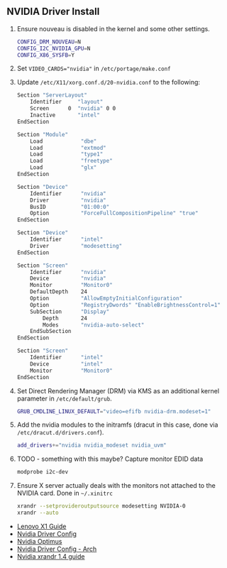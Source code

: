 ## NVIDIA Driver Install

1. Ensure nouveau is disabled in the kernel and some other settings.

    ```bash
    CONFIG_DRM_NOUVEAU=N
    CONFIG_I2C_NVIDIA_GPU=N
    CONFIG_X86_SYSFB=Y
    ```
1. Set `VIDEO_CARDS="nvidia"` in `/etc/portage/make.conf`
1. Update `/etc/X11/xorg.conf.d/20-nvidia.conf` to the following:

    ```bash
    Section "ServerLayout"
        Identifier     "layout"
        Screen      0  "nvidia" 0 0
        Inactive       "intel"
    EndSection

    Section "Module"
        Load            "dbe"
        Load            "extmod"
        Load            "type1"
        Load            "freetype"
        Load            "glx"
    EndSection

    Section "Device"
        Identifier      "nvidia"
        Driver          "nvidia"
        BusID           "01:00:0"
        Option          "ForceFullCompositionPipeline" "true"
    EndSection

    Section "Device"
        Identifier      "intel"
        Driver          "modesetting"
    EndSection

    Section "Screen"
        Identifier      "nvidia"
        Device          "nvidia"
        Monitor         "Monitor0"
        DefaultDepth    24
        Option          "AllowEmptyInitialConfiguration"
        Option          "RegistryDwords" "EnableBrightnessControl=1"
        SubSection      "Display"
            Depth       24
            Modes       "nvidia-auto-select"
        EndSubSection
    EndSection

    Section "Screen"
        Identifier      "intel"
        Device          "intel"
        Monitor         "Monitor0"
    EndSection
    ```
1. Set Direct Rendering Manager (DRM) via KMS as an additional kernel parameter in `/etc/default/grub`.

    ```bash
    GRUB_CMDLINE_LINUX_DEFAULT="video=efifb nvidia-drm.modeset=1"
    ```
1. Add the nvidia modules to the initramfs (dracut in this case, done via `/etc/dracut.d/drivers.conf`).

    ```bash
    add_drivers+="nvidia nvidia_modeset nvidia_uvm"
    ```
1. TODO - something with this maybe? Capture monitor EDID data

    ```bash
    modprobe i2c-dev
    ```
1. Ensure X server actually deals with the monitors not attached to the NVIDIA card. Done in `~/.xinitrc`

    ```bash
    xrandr --setprovideroutputsource modesetting NVIDIA-0
    xrandr --auto
    ```

* [Lenovo X1 Guide](https://wiki.gentoo.org/wiki/Lenovo_ThinkPad_X1_Extreme)
* [Nvidia Driver Config](https://wiki.gentoo.org/wiki/NVIDIA/nvidia-drivers#Kernel)
* [Nvidia Optimus](https://wiki.gentoo.org/wiki/NVIDIA/Optimus#OpenRC)
* [Nvidia Driver Config - Arch](https://wiki.archlinux.org/index.php/NVIDIA)
* [Nvidia xrandr 1.4 guide](http://us.download.nvidia.com/XFree86/Linux-x86_64/450.57/README/randr14.html)
